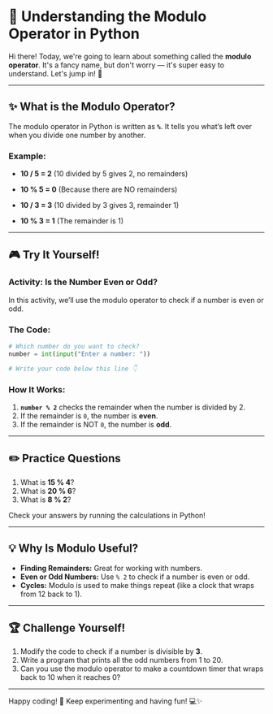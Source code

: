 
# 🔢 Understanding the Modulo Operator in Python

Hi there! Today, we're going to learn about something called the **modulo operator**. It's a fancy name, but don't worry — it's super easy to understand. Let's jump in! 🚀

---

## ✨ What is the Modulo Operator?

The modulo operator in Python is written as **`%`**. It tells you what’s left over when you divide one number by another.

### Example:
- **10 / 5 = 2** (10 divided by 5 gives 2, no remainders)
- **10 % 5 = 0** (Because there are NO remainders)  
  
- **10 / 3 = 3** (10 divided by 3 gives 3, remainder 1)  
- **10 % 3 = 1** (The remainder is 1)

---

## 🎮 Try It Yourself!

### Activity: Is the Number Even or Odd?

In this activity, we’ll use the modulo operator to check if a number is even or odd.

### The Code:

```python
# Which number do you want to check?
number = int(input("Enter a number: "))

# Write your code below this line 👇


```

### How It Works:
1. **`number % 2`** checks the remainder when the number is divided by 2.
2. If the remainder is `0`, the number is **even**.
3. If the remainder is NOT `0`, the number is **odd**.

---

## ✏️ Practice Questions

1. What is **15 % 4**?
2. What is **20 % 6**?
3. What is **8 % 2**?

Check your answers by running the calculations in Python!

---

## 💡 Why Is Modulo Useful?

- **Finding Remainders:** Great for working with numbers.
- **Even or Odd Numbers:** Use `% 2` to check if a number is even or odd.
- **Cycles:** Modulo is used to make things repeat (like a clock that wraps from 12 back to 1).

---

## 🏆 Challenge Yourself!

1. Modify the code to check if a number is divisible by **3**.
2. Write a program that prints all the odd numbers from 1 to 20.
3. Can you use the modulo operator to make a countdown timer that wraps back to 10 when it reaches 0?

---

Happy coding! 🎉 Keep experimenting and having fun! 💻✨
